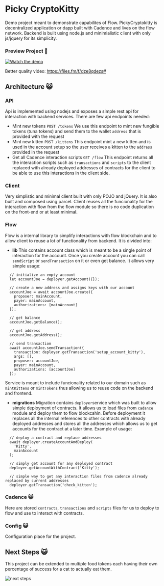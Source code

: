 
# Picky CryptoKitty

Demo project meant to demonstrate capabilites of Flow. PickyCryptokitty is decentralized application or dapp built with Cadence and lives on the flow network. Backend is built using node.js and minimialistic client with only js/jquery for its simplicity. 


### Preview Project :tada:
[![Watch the demo](https://i.vimeocdn.com/video/1049645083_620.jpg)](https://player.vimeo.com/video/507129273)

Better quality video: https://files.fm/f/dze8qdezs#

## Architecture :smiley_cat:

### API
Api is implemented using nodejs and exposes a simple rest api for interaction with backend services. There are few api endpoints needed:
* Mint new tokens  `POST /tokens` We use this endpoint to mint new fungible tokens (tuna tokens) and send them to the wallet `address` that is provided with the request
* Mint new kitten `POST /kittens` This endpoint mint a new kitten and is used in the account setup so the user receives a kitten to the `address` provided in the request
* Get all Cadence interaction scripts `GET /flow` This endpoint returns all the interaction scripts such as `transactions` and `scripts` to the client replaced with already deployed addresses of contracts for the client to be able to use this interactions in the client side.

### Client
Very simplistic and minimal client built with only POJO and jQuery. It is also built and composed using parcel. Client reuses all the funcionality for the interaction with flow from the flow module so there is no code duplication on the front-end or at least minimal.

### Flow
Flow is a internal library to simplify interactions with flow blockchain and to allow client to reuse a lot of functionality from backend. It is divided into:
* **lib** This contains account class which is meant to be a single point of interaction for the account. Once you create account you can call `sendScript` or `sendTransaction` on it or even get balance. It allows very simple usage:
```
  // initialize an empty account
  let accountJoe = deployer.getAccount({});

  // create a new address and assigns keys with our account
  accountJoe = await accountJoe.create({
    proposer: mainAccount,
    payer: mainAccount,
    authorizations: [mainAccount]
  });

  // get balance
  accountJoe.getBalance();

  // get address
  accountJoe.getAddress();

  // send transaction
  await accountJoe.sendTransaction({
    transaction: deployer.getTransaction('setup_account_kitty'),
    args: [],
    proposer: accountJoe,
    payer: mainAccount,
    authorizations: [accountJoe]
  });
```

Service is meant to include funcionality related to our domain such as `mintKittens` or `mintTokens` thus allowing us to reuse code on the backend and frontend.

* **migrations** Migration contains `deployer`service which was built to allow simple deployment of contracts. It allows us to load files from `cadance` module and deploy them to flow blockcahin. Before deployment it replaces all the internal references to other contracts with already deployed addresses and stores all the addresses which allows us to get accounts for the contract at a later time. Example of usage:
```
  // deploy a contract and replace addresses
  await deployer.createAccountAndDeploy(
    'Kitty', 
    mainAccount
  );

  // simply get account for any deployed contract
  deployer.getAccountWithContract('Kitty');

  // simple way to get any interaction files from cadence already replaced by current addresses
  deployer.getTransaction('check_kitten');

```


### Cadence :smiley_cat:
Here are stored `contracts`, `transactions` and `scripts` files for us to deploy to flow and use to interact with contracts.


### Config :smiley_cat:
Configuration place for the project.


## Next Steps :smiley_cat:
This project can be extended to multiple food tokens each having their own percentage of success for a cat to actually eat them.

![next steps](https://i.ibb.co/zFvYqzb/Screen-Shot-2021-02-01-at-5-10-13-PM.png)